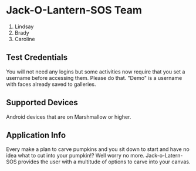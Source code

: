 # Jack-O-Lantern-SOS Team
1. Lindsay
1. Brady
1. Caroline

## Test Credentials
You will not need any logins but some activities now require that you set a username before accessing them. Please do that. "Demo" is a username with faces already saved to galleries.
## Supported Devices
Android devices that are on Marshmallow or higher.
## Application Info
Every make a plan to carve pumpkins and you sit down to start and have no idea what to cut into your pumpkin!? Well worry no more. Jack-o-Latern-SOS provides the user with a multitude of options to carve into your canvas.
